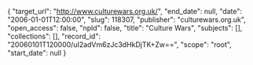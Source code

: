{
  "target_url": "http://www.culturewars.org.uk/", 
  "end_date": null, 
  "date": "2006-01-01T12:00:00", 
  "slug": 118307, 
  "publisher": "culturewars.org.uk", 
  "open_access": false, 
  "npld": false, 
  "title": "Culture Wars", 
  "subjects": [], 
  "collections": [], 
  "record_id": "20060101T120000/uI2adVm6zJc3dHkDjTK+Zw==", 
  "scope": "root", 
  "start_date": null
}

